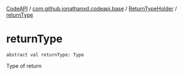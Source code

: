[CodeAPI](../../index.md) / [com.github.jonathanxd.codeapi.base](../index.md) / [ReturnTypeHolder](index.md) / [returnType](.)

# returnType

`abstract val returnType: Type`

Type of return

